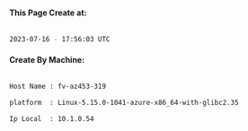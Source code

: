 
   
#### This Page Create at:

```bash

2023-07-16 - 17:56:03 UTC

```

#### Create By Machine:

```bash

Host Name : fv-az453-319

platform  : Linux-5.15.0-1041-azure-x86_64-with-glibc2.35

Ip Local  : 10.1.0.54

```

